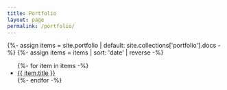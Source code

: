 ```yaml
---
title: Portfolio
layout: page
permalink: /portfolio/
---
```


{%- assign items = site.portfolio | default: site.collections['portfolio'].docs -%}
{%- assign items = items | sort: 'date' | reverse -%}

<ul>
  {%- for item in items -%}
    <li><a href="{{ item.url | relative_url }}">{{ item.title }}</a></li>
  {%- endfor -%}
</ul>